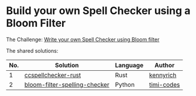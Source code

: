 # Build your own Spell Checker using a Bloom Filter

The Challenge: [Write your own Spell Checker using Bloom filter](https://codingchallenges.fyi/challenges/challenge-bloom)

The shared solutions:

| No. | Solution                                                                        | Language | Author                                           |
|-----|---------------------------------------------------------------------------------|----------|--------------------------------------------------|
| 1 | [ccspellchecker-rust](https://github.com/KennyRich/ccspellchecker-rust) | Rust     | [kennyrich](https://github.com/KennyRich) |
| 2 | [bloom-filter-spelling-checker](https://github.com/timi-codes/bloom-filter-spelling-checker) | Python     | [timi-codes](https://github.com/timi-codes) |
